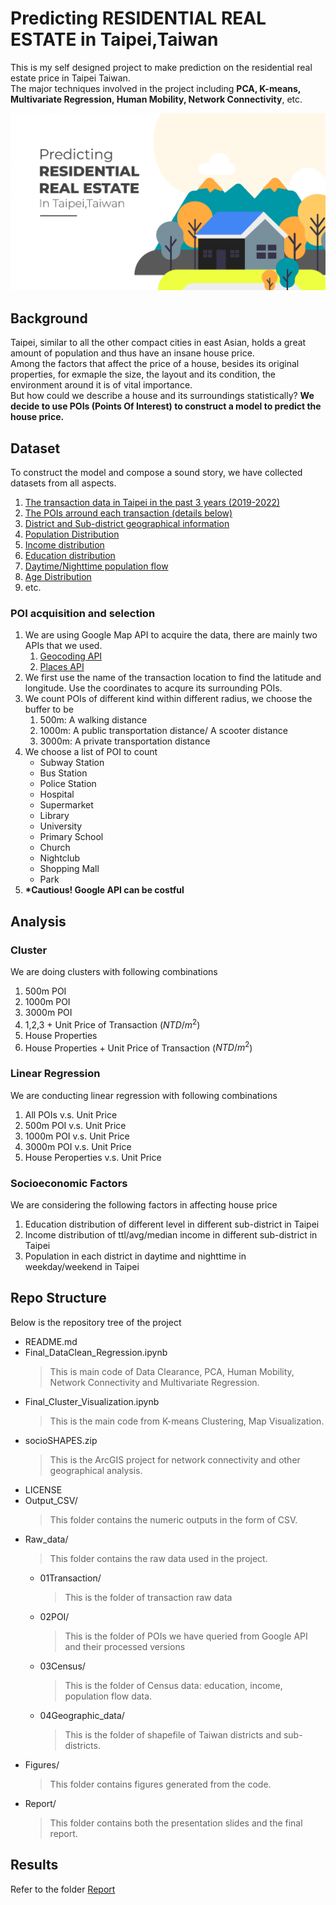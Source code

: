 # Predicting RESIDENTIAL REAL ESTATE in Taipei,Taiwan

This is my self designed project to make prediction on the residential real estate price in Taipei Taiwan.  
The major techniques involved in the project including **PCA, K-means, Multivariate Regression, Human Mobility, Network Connectivity**, etc.

![](./Report/ProjectTitle.png)

## Background

Taipei, similar to all the other compact cities in east Asian, holds a great amount of population and thus have an insane house price.  
Among the factors that affect the price of a house, besides its original properties, for exmaple the size, the layout and its condition, the environment around it is of vital importance.  
But how could we describe a house and its surroundings statistically?
**We decide to use POIs (Points Of Interest) to construct a model to predict the house price.**

## Dataset

To construct the model and compose a sound story, we have collected datasets from all aspects.

1. [The transaction data in Taipei in the past 3 years (2019-2022)](https://plvr.land.moi.gov.tw/DownloadOpenData)
2. [The POIs arround each transaction (details below)](https://mapsplatform.google.com/?utm_source=search&utm_medium=googleads&utm_campaign=brand_core_exa_desk_mobile_us&gclid=CjwKCAiAhKycBhAQEiwAgf19egUZrNFQEEPbm2ZlpGah4Hu9IFpB9-jpCCLATsPMplqB6V5XGlAChRoCv-EQAvD_BwE&gclsrc=aw.ds)
3. [District and Sub-district geographical information](https://data.gov.tw/dataset/7438)
4. [Population Distribution](https://ca.gov.taipei/News_Content.aspx?n=8693DC9620A1AABF&sms=D19E9582624D83CB&s=EE7D5719108F4026)
5. [Income distribution](https://data.gov.tw/en/datasets/103066)
6. [Education distribution](https://data.gov.tw/en/datasets/8409)
7. [Daytime/Nighttime population flow](https://segis.moi.gov.tw/)
8. [Age Distribution](https://www-ws.gov.taipei/Download.ashx?u=LzAwMS9VcGxvYWQvMzM1L3JlbGZpbGUvMTYxNTUvODM1MjYzNS8yNzkzNjQ0ZS0zMjU3LTRmZDUtOWQ1Mi0zYTVkM2E0MmEyNWIucGRm&n=MjAyMC1hZ2UucGRm&icon=.pdf)
9. etc.

### POI acquisition and selection

1. We are using Google Map API to acquire the data, there are mainly two APIs that we used.
   1. [Geocoding API](https://developers.google.com/maps/documentation/geocoding/overview)
   2. [Places API](https://developers.google.com/maps/documentation/geocoding/overview)
2. We first use the name of the transaction location to find the latitude and longitude. Use the coordinates to acqure its surrounding POIs.
3. We count POIs of different kind within different radius, we choose the buffer to be
   1. 500m: A walking distance
   2. 1000m: A public transportation distance/ A scooter distance
   3. 3000m: A private transportation distance
4. We choose a list of POI to count
   - Subway Station
   - Bus Station
   - Police Station
   - Hospital
   - Supermarket
   - Library
   - University
   - Primary School
   - Church
   - Nightclub
   - Shopping Mall
   - Park
5. **\*Cautious! Google API can be costful**

## Analysis

### Cluster

We are doing clusters with following combinations

1. 500m POI
2. 1000m POI
3. 3000m POI
4. 1,2,3 + Unit Price of Transaction ($NTD/m^2$)
5. House Properties
6. House Properties + Unit Price of Transaction ($NTD/m^2$)

### Linear Regression

We are conducting linear regression with following combinations

1. All POIs v.s. Unit Price
2. 500m POI v.s. Unit Price
3. 1000m POI v.s. Unit Price
4. 3000m POI v.s. Unit Price
5. House Peroperties v.s. Unit Price

### Socioeconomic Factors

We are considering the following factors in affecting house price

1. Education distribution of different level in different sub-district in Taipei
2. Income distribution of ttl/avg/median income in different sub-district in Taipei
3. Population in each district in daytime and nighttime in weekday/weekend in Taipei

## Repo Structure

Below is the repository tree of the project

- README.md
- Final\_DataClean\_Regression.ipynb
  > This is main code of Data Clearance, PCA, Human Mobility, Network Connectivity and Multivariate Regression.
- Final\_Cluster\_Visualization.ipynb
  > This is the main code from K-means Clustering, Map Visualization.
- socioSHAPES.zip
  > This is the ArcGIS project for network connectivity and other geographical analysis.
- LICENSE
- Output\_CSV/
  > This folder contains the numeric outputs in the form of CSV.
- Raw\_data/
  > This folder contains the raw data used in the project.
  - 01Transaction/
    > This is the folder of transaction raw data
  - 02POI/
    > This is the folder of POIs we have queried from Google API and their processed versions
  - 03Census/
    > This is the folder of Census data: education, income, population flow data.
  - 04Geographic_data/
    > This is the folder of shapefile of Taiwan districts and sub-districts.
- Figures/
  > This folder contains figures generated from the code.
- Report/
  > This folder contains both the presentation slides and the final report.

## Results
Refer to the folder [Report](https://github.com/Eric-Miao/2022Fall-CIVENG263N-FinalProj/tree/main/Report)
